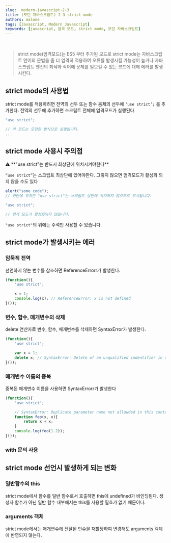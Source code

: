 ```yaml
---
slug:  modern-javascript-2-3
title: (모던 자바스크립트) 2-3 strict mode
authors: malone
tags: [Javascript, Modern Javascript]
keywords: [javascript, 엄격 모드, strict mode, 모던 자바스크립트]
---
```

<br/>

> strict mode(엄격모드)는 ES5 부터 추가된 모드로 strict mode는 자바스크립트 언어의 문법을 좀 더 엄격히 적용하여 오류를 발생시킬 가능성이 높거나 자바스크립트 엔진의 최적화 작어에 문제를 일으킬 수 있는 코드에 대해 에러를 발생시킨다.
> 

## strict mode의 사용법

strict mode를 적용하려면 전역의 선두 또는 함수 몸체의 선두에 `‘use strict’;` 를 추가한다. 전역의 선두에 추가하면 스크립트 전체에 엄격모드가 실행된다

```jsx
"use strict";

// 이 코드는 모던한 방식으로 실행됩니다.
...
```

## strict mode 사용시 주의점

<aside>
⚠️  **"use strict"는 반드시 최상단에 위치시켜야한다**

</aside>

`“use strict”`는 스크립트 최상단에 있어야한다. 그렇지 않으면 엄격모드가 활성화 되지 않을 수도 있다

```jsx
alert("some code");
// 하단에 위치한 "use strict"는 스크립트 상단에 위치하지 않으므로 무시됩니다.

"use strict";

// 엄격 모드가 활성화되지 않습니다.
```

`"use strict"`의 위에는 주석만 사용할 수 있습니다.

## strict mode가 발생시키는 에러

### 암묵적 전역

선언하지 않는 변수를 참조하면 ReferenceErrorr가 발생한다.

```jsx
(function(){
	'use strict';

	x = 1;
	console.log(x); // ReferenceError: x is not defined
}());
```

### 변수, 함수, 매개변수의 삭제

delete 연산자로 변수, 함수, 매개변수를 삭제하면 SyntaxError가 발생한다.

```jsx
(function(){
	'use strict';

	var x = 1;
	delete x; // SyntaxError: Delete of an unqualified indentifier in strict mode.
}());
```

### 매개변수 이름의 중복

중복된 매개변수 이름을 사용하면 SyntaxErrorr가 발생한다

```jsx
(function(){
	'use strict';

	// SyntaxError: Duplicate parameter name not allowded in this context
	function foo(x, x){
		return x + x;
	}
	console.log(foo(1.2));
}());
```

### with 문의 사용

## strict mode 선언시 발생하게 되는 변화

### 일반함수의 this

strict mode에서 함수를 일반 함수로서 호출하면 this에 undefined가 바인딩된다. 생성자 함수가 아닌 일반 함수 내부에서는 this를 사용할 필효가 없기 때문이다.

### arguments 객체

strict mode에서는 매개변수에 전달된 인수을 재할당하여 변경해도 arguments 객체에 반영되지 않는다.